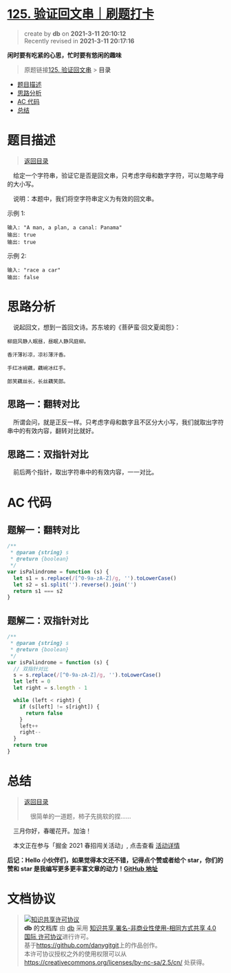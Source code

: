 # [125. 验证回文串｜刷题打卡](https://github.com/danygitgit/document-library)

> create by **db** on **2021-3-11 20:10:12**  
> Recently revised in **2021-3-11 20:17:16**

**闲时要有吃紧的心思，忙时要有悠闲的趣味**

> 原题链接[125. 验证回文串](https://leetcode-cn.com/problems/valid-palindrome) > <a id="catalog">目录</a>

- [题目描述](#preface)
- [思路分析](#main-body)
- [AC 代码](#main-body2)
- [总结](#summary)

# <a  id="preface">题目描述</a>

> [返回目录](#catalog)

&emsp;给定一个字符串，验证它是否是回文串，只考虑字母和数字字符，可以忽略字母的大小写。

&emsp;说明：本题中，我们将空字符串定义为有效的回文串。

示例 1:

```
输入: "A man, a plan, a canal: Panama"
输出: true
输出: true
```

示例 2:

```
输入: "race a car"
输出: false
```

# <a  id="main-body">思路分析</a>

&emsp;说起回文，想到一首回文诗。苏东坡的《菩萨蛮·回文夏闺怨》：

```
柳庭风静人眠昼，昼眠人静风庭柳。

香汗薄衫凉，凉衫薄汗香。

手红冰碗藕，藕碗冰红手。

郎笑藕丝长，长丝藕笑郎。
```

## 思路一：翻转对比

&emsp;所谓会问，就是正反一样。只考虑字母和数字且不区分大小写，我们就取出字符串中的有效内容，翻转对比就好。

## 思路二：双指针对比

&emsp;前后两个指针，取出字符串中的有效内容，一一对比。

# <a  id="main-body2">AC 代码</a>

## 题解一：翻转对比

```js
/**
 * @param {string} s
 * @return {boolean}
 */
var isPalindrome = function (s) {
  let s1 = s.replace(/[^0-9a-zA-Z]/g, '').toLowerCase()
  let s2 = s1.split('').reverse().join('')
  return s1 === s2
}
```

## 题解二：双指针对比

```js
/**
 * @param {string} s
 * @return {boolean}
 */
var isPalindrome = function (s) {
  // 双指针对比
  s = s.replace(/[^0-9a-zA-Z]/g, '').toLowerCase()
  let left = 0
  let right = s.length - 1

  while (left < right) {
    if (s[left] != s[right]) {
      return false
    }
    left++
    right--
  }
  return true
}
```

# <a  id="summary">总结</a>

> [返回目录](#catalog)
>
> &emsp;很简单的一道题，柿子先挑软的捏……

&emsp;三月你好，春暖花开。加油！

&emsp;本文正在参与「掘金 2021 春招闯关活动」, 点击查看 [活动详情](https://juejin.cn/post/6933147477399109640)

**后记：Hello 小伙伴们，如果觉得本文还不错，记得点个赞或者给个 star，你们的赞和 star 是我编写更多更丰富文章的动力！[GitHub 地址](https://github.com/danygitgit/document-library)**

# 文档协议

> <a rel="license" href="http://creativecommons.org/licenses/by-nc-sa/4.0/"><img alt="知识共享许可协议" style="border-width:0" src="https://user-gold-cdn.xitu.io/2018/12/23/167d9537f3e29c99?w=88&h=31&f=png&s=1888" /></a><br /><a xmlns:dct="http://purl.org/dc/terms/" property="dct:title">**db** 的文档库</a> 由 <a xmlns:cc="http://creativecommons.org/ns#" href="db" property="cc:attributionName" rel="cc:attributionURL">db</a> 采用 <a rel="license" href="http://creativecommons.org/licenses/by-nc-sa/4.0/">知识共享 署名-非商业性使用-相同方式共享 4.0 国际 许可协议</a>进行许可。<br />基于<a xmlns:dct="http://purl.org/dc/terms/" href="https://github.com/danygitgit" rel="dct:source">https://github.com/danygitgit</a>上的作品创作。<br />本许可协议授权之外的使用权限可以从 <a xmlns:cc="http://creativecommons.org/ns#" href="https://creativecommons.org/licenses/by-nc-sa/2.5/cn/" rel="cc:morePermissions">https://creativecommons.org/licenses/by-nc-sa/2.5/cn/</a> 处获得。
